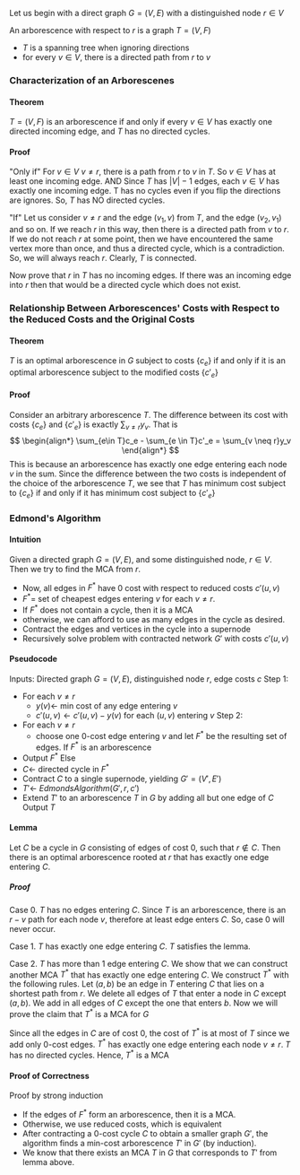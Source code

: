 Let us begin with a direct graph $G = (V, E)$ with a distinguished node $r \in V$

An arborescence with respect to $r$ is a graph $T = (V, F)$
- $T$ is a spanning tree when ignoring directions
- for every $v \in V$, there is a directed path from $r$ to $v$
### Characterization of an Arborescenes
#### Theorem
$T = (V, F)$ is an arborescence if and only if every $v \in V$ has exactly one directed incoming edge, and $T$ has no directed cycles.
#### Proof
"Only if"
For $v \in V$ $v \neq r$, there is a path from $r$ to $v$ in $T$. So $v \in V$ has at least one incoming edge. AND Since $T$ has $|V| - 1$ edges, each $v \in V$ has exactly one incoming edge. T has no cycles even if you flip the directions are ignores. So, $T$ has NO directed cycles.

"If"
Let us consider $v \neq r$ and the edge $(v_1, v)$ from $T$, and the edge $(v_2, v_1)$ and so on. If we reach $r$ in this way, then there is a directed path from $v$ to $r$. If we do not reach $r$ at some point, then we have encountered the same vertex more than once, and thus a directed cycle, which is a contradiction. So, we will always reach $r$. Clearly, $T$ is connected.

Now prove that $r$ in $T$ has no incoming edges. If there was an incoming edge into $r$ then that would be a directed cycle which does not exist. 
### Relationship Between Arborescences' Costs with Respect to the Reduced Costs and the Original Costs
#### Theorem
$T$ is an optimal arborescence in $G$ subject to costs $\{c_e\}$ if and only if it is an optimal arborescence subject to the modified costs $\{c'_e\}$ 

#### Proof
Consider an arbitrary arborescence $T$. The difference between its cost with costs $\{c_e\}$ and $\{c'_e\}$ is exactly $\sum_{v\neq r}y_v$. That is
$$
\begin{align*}
\sum_{e\in T}c_e - \sum_{e \in T}c'_e = \sum_{v \neq r}y_v
\end{align*}
$$
This is because an arborescence has exactly one edge entering each node $v$ in the sum. Since the difference between the two costs is independent of the choice of the arborescence $T$, we see that $T$ has minimum cost subject to $\{c_e\}$ if and only if it has minimum cost subject to $\{c'_e\}$ 
### Edmond's Algorithm
#### Intuition
Given a directed graph $G = (V, E)$, and some distinguished node, $r \in V$. Then we try to find the MCA from $r$.
- Now, all edges in $F^*$ have 0 cost with respect to reduced costs $c'(u,v)$
- $F^* =$ set of cheapest edges entering $v$ for each $v \neq r$. 
- If $F^*$ does not contain a cycle, then it is a MCA
- otherwise, we can afford to use as many edges in the cycle as desired.
- Contract the edges and vertices in the cycle into a supernode
- Recursively solve problem with contracted network $G'$ with costs $c'(u,v)$
#### Pseudocode
Inputs: Directed graph $G = (V, E)$, distinguished node $r$, edge costs $c$ 
Step 1:
- For each $v \neq r$
	- $y(v) \leftarrow$ min cost of any edge entering $v$
	- $c'(u,v) \leftarrow c'(u,v) - y(v)$ for each $(u,v)$ entering $v$
Step 2:
- For each $v \neq r$
	- choose one 0-cost edge entering $v$ and let $F^*$ be the resulting set of edges.
If $F^*$ is an arborescence
- Output $F^*$
Else
- $C \leftarrow$ directed cycle in $F^*$
- Contract $C$ to a single supernode, yielding $G' = (V', E')$
- $T' \leftarrow$ $EdmondsAlgorithm(G', r, c')$ 
- Extend $T'$ to an arborescence $T$ in $G$ by adding all but one edge of $C$
Output $T$

#### Lemma
Let $C$ be a cycle in $G$ consisting of edges of cost 0, such that $r \not \in C$. Then there is an optimal arborescence rooted at $r$ that has exactly one edge entering $C$. 
##### Proof
Case 0. $T$ has no edges entering $C$. 
Since $T$ is an arborescence, there is an $r-v$ path for each node $v$, therefore at least edge enters $C$. So, case 0 will never occur.

Case 1. $T$ has exactly one edge entering $C$.
$T$ satisfies the lemma.

Case 2. $T$ has more than 1 edge entering $C$.
We show that we can construct another MCA $T^*$ that has exactly one edge entering $C$. We construct $T^*$ with the following rules. Let $(a,b)$ be an edge in $T$ entering $C$ that lies on a shortest path from $r$. We delete all edges of $T$ that enter a node in $C$ except $(a,b)$. We add in all edges of $C$ except the one that enters $b$. Now we will prove the claim that $T^*$ is a MCA for $G$

Since all the edges in $C$ are of cost 0, the cost of $T^*$ is at most of $T$ since we add only 0-cost edges. $T^*$ has exactly one edge entering each node $v \neq r$. $T$ has no directed cycles. Hence, $T^*$ is a MCA
#### Proof of Correctness
Proof by strong induction
- If the edges of $F^*$ form an arborescence, then it is a MCA.
- Otherwise, we use reduced costs, which is equivalent
- After contracting a 0-cost cycle $C$ to obtain a smaller graph $G'$, the algorithm finds a min-cost arborescence $T'$ in $G'$ (by induction).
- We know that there exists an MCA $T$ in $G$ that corresponds to $T'$ from lemma above.

